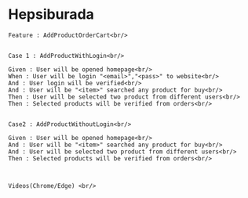 # Hepsiburada

    Feature : AddProductOrderCart<br/>


    Case 1 : AddProductWithLogin<br/>

    Given : User will be opened homepage<br/>
    When : User will be login "<email>","<pass>" to website<br/>
    And : User login will be verified<br/>
    And : User will be "<item>" searched any product for buy<br/>
    Then : User will be selected two product from different users<br/>
    Then : Selected products will be verified from orders<br/>


    Case2 : AddProductWithoutLogin<br/>
    
    Given : User will be opened homepage<br/>
    And : User will be "<item>" searched any product for buy<br/>
    And : User will be selected two product from different users<br/>
    Then : Selected products will be verified from orders<br/>
 
  
  
    Videos(Chrome/Edge) <br/>
  
  
  
  

  
  
